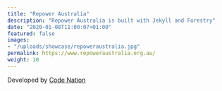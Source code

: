 ```yaml
---
title: "Repower Australia"
description: "Repower Australia is built with Jekyll and Forestry"
date: "2020-01-08T11:00:07+01:00"
featured: false
images:
- "/uploads/showcase/repoweraustralia.jpg"
permalink: https://www.repoweraustralia.org.au/
weight: 10
---
```


Developed by [Code Nation](https://www.codenation.com/)
